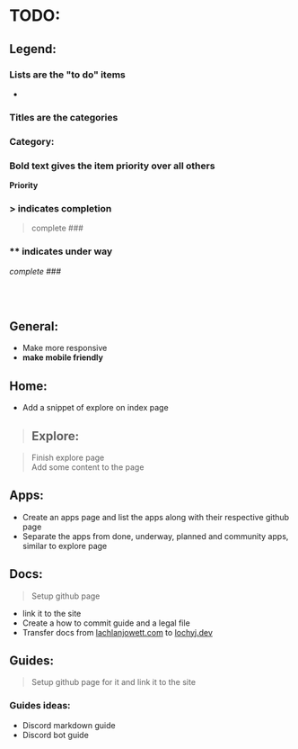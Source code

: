 # TODO:

## Legend:

<h3>Lists are the "to do" items</h3>

- 

<h3>Titles are the categories</h3>

### Category:

<h3>Bold text gives the item priority over all others</h3>

**Priority**

<h3>> indicates completion</h3>

> complete ###

<h3>** indicates under way</h3>

*complete ###*

<br>
<br>

## General:

- Make more responsive
- **make mobile friendly**

## Home:

- Add a snippet of explore on index page

> ## Explore:

> Finish explore page <br>
> Add some content to the page

## Apps:

- Create an apps page and list the apps along with their respective github page
- Separate the apps from done, underway, planned and community apps, similar to explore page

## Docs:

> Setup github page
- link it to the site
- Create a how to commit guide and a legal file
- Transfer docs from [lachlanjowett.com](https://lachlanjowett.com) to [lochyj.dev](https://lochyj.dev)

## Guides:

> Setup github page for it and link it to the site

### Guides ideas:

- Discord markdown guide
- Discord bot guide